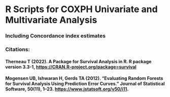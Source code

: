 # R Scripts for COXPH Univariate and Multivariate Analysis

### Including Concordance index estimates

### Citations:
#### Therneau T (2022). A Package for Survival Analysis in R. R package version 3.3-1, https://CRAN.R-project.org/package=survival
#### Mogensen UB, Ishwaran H, Gerds TA (2012). “Evaluating Random Forests for Survival Analysis Using Prediction Error Curves.” Journal of Statistical Software, 50(11), 1–23. https://www.jstatsoft.org/v50/i11.
